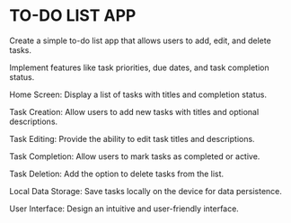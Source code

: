 # TO-DO LIST APP

Create a simple to-do list app that allows users to add, edit, and delete tasks.

Implement features like task priorities, due dates, and task completion status.

Home Screen: Display a list of tasks with titles and completion status.

Task Creation: Allow users to add new tasks with titles and optional descriptions.

Task Editing: Provide the ability to edit task titles and descriptions. 

Task Completion: Allow users to mark tasks as completed or active. 

Task Deletion: Add the option to delete tasks from the list.

Local Data Storage: Save tasks locally on the device for data persistence. 

User Interface: Design an intuitive and user-friendly interface.
